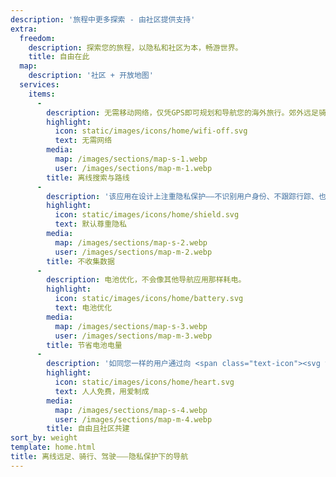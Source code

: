 ```yaml
---
description: '旅程中更多探索 - 由社区提供支持'
extra:
  freedom:
    description: 探索您的旅程，以隐私和社区为本，畅游世界。
    title: 自由在此
  map:
    description: '社区 + 开放地图'
  services:
    items:
      - 
        description: 无需移动网络，仅凭GPS即可规划和导航您的海外旅行。郊外远足骑行时仍可搜索航点。
        highlight:
          icon: static/images/icons/home/wifi-off.svg
          text: 无需网络
        media:
          map: /images/sections/map-s-1.webp
          user: /images/sections/map-m-1.webp
        title: 离线搜索与路线
      - 
        description: '该应用在设计上注重隐私保护——不识别用户身份、不跟踪行踪、也不收集任何信息。CoMaps还通过了<span class="text-icon"><svg viewBox="0 0 19 19"><use href="#icon-exodus"></use></svg> [Exodus](https://reports.exodus-privacy.eu.org/reports/app.comaps.google/latest/) 隐私组织的安全审计。'
        highlight:
          icon: static/images/icons/home/shield.svg
          text: 默认尊重隐私
        media:
          map: /images/sections/map-s-2.webp
          user: /images/sections/map-m-2.webp
        title: 不收集数据
      - 
        description: 电池优化，不会像其他导航应用那样耗电。
        highlight:
          icon: static/images/icons/home/battery.svg
          text: 电池优化
        media:
          map: /images/sections/map-s-3.webp
          user: /images/sections/map-m-3.webp
        title: 节省电池电量
      - 
        description: '如同您一样的用户通过向 <span class="text-icon"><svg viewBox="0 0 19 19"><use href="#icon-open-street-map"></use></svg> [OpenStreetMap](https://openstreetmap.org)</span> 添加地点、测试功能并提供反馈、无私地通过 <span class="text-icon"><svg viewbox="0 0 4.233 4.233"> <use href="#icon-codeberg"></use></svg> [Codeberg](https://codeberg.org/comaps)</span> 贡献代码，共同打造卓越的地图服务。项目衍生自Organic Maps和Maps.Me，由开源社区共同推动发展。'
        highlight:
          icon: static/images/icons/home/heart.svg
          text: 人人免费，用爱制成
        media:
          map: /images/sections/map-s-4.webp
          user: /images/sections/map-m-4.webp
        title: 自由且社区共建
sort_by: weight
template: home.html
title: 离线远足、骑行、驾驶⸺隐私保护下的导航
---
```

